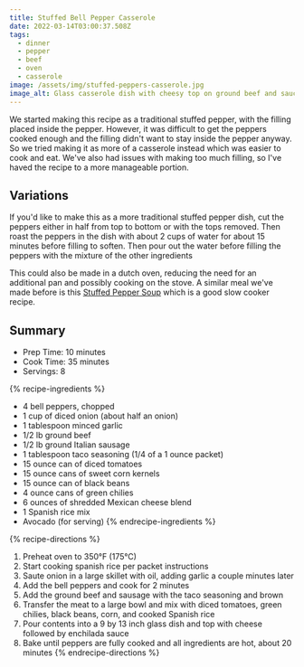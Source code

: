 ```yaml
---
title: Stuffed Bell Pepper Casserole
date: 2022-03-14T03:00:37.508Z
tags:
  - dinner
  - pepper
  - beef
  - oven
  - casserole
image: /assets/img/stuffed-peppers-casserole.jpg
image_alt: Glass casserole dish with cheesy top on ground beef and sauce.
---
```

We started making this recipe as a traditional stuffed pepper, with the filling placed inside the pepper. However, it was difficult to get the peppers cooked enough and the filling didn't want to stay inside the pepper anyway. So we tried making it as more of a casserole instead which was easier to cook and eat. We've also had issues with making too much filling, so I've haved the recipe to a more manageable portion.

## Variations
If you'd like to make this as a more traditional stuffed pepper dish, cut the peppers either in half from top to bottom or with the tops removed. Then roast the peppers in the dish with about 2 cups of water for about 15 minutes before filling to soften. Then pour out the water before filling the peppers with the mixture of the other ingredients

This could also be made in a dutch oven, reducing the need for an additional pan and possibly cooking on the stove. A similar meal we've made before is this [Stuffed Pepper Soup](https://www.recipesthatcrock.com/slow-cooker-stuffed-pepper-soup/#recipe) which is a good slow cooker recipe.

## Summary
- Prep Time: 10 minutes
- Cook Time: 35 minutes
- Servings: 8

{% recipe-ingredients %}
- 4 bell peppers, chopped
- 1 cup of diced onion (about half an onion)
- 1 tablespoon minced garlic
- 1/2 lb ground beef
- 1/2 lb ground Italian sausage
- 1 tablespoon taco seasoning (1/4 of a 1 ounce packet)
- 15 ounce can of diced tomatoes
- 15 ounce cans of sweet corn kernels
- 15 ounce can of black beans
- 4 ounce cans of green chilies
- 6 ounces of shredded Mexican cheese blend
- 1 Spanish rice mix
- Avocado (for serving)
{% endrecipe-ingredients %}

{% recipe-directions %}
1. Preheat oven to 350°F (175°C)
1. Start cooking spanish rice per packet instructions
1. Saute onion in a large skillet with oil, adding garlic a couple minutes later
1. Add the bell peppers and cook for 2 minutes
1. Add the ground beef and sausage with the taco seasoning and brown
1. Transfer the meat to a large bowl and mix with diced tomatoes, green chilies, black beans, corn, and cooked Spanish rice
1. Pour contents into a 9 by 13 inch glass dish and top with cheese followed by enchilada sauce
1. Bake until peppers are fully cooked and all ingredients are hot, about 20 minutes
{% endrecipe-directions %}